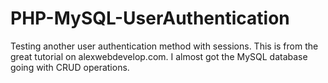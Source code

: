 # PHP-MySQL-UserAuthentication
Testing another user authentication method with sessions.
This is from the great tutorial on alexwebdevelop.com.
I almost got the MySQL database going with CRUD operations.
